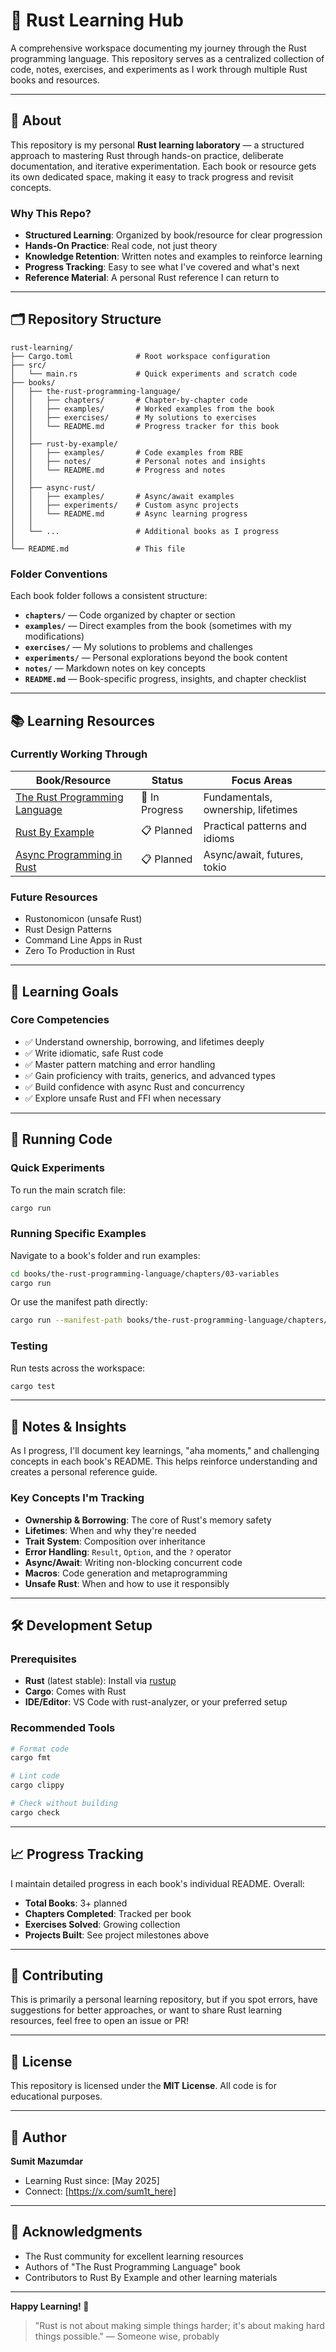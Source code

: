 # 🦀 Rust Learning Hub

A comprehensive workspace documenting my journey through the Rust programming language. This repository serves as a centralized collection of code, notes, exercises, and experiments as I work through multiple Rust books and resources.

---

## 📖 About

This repository is my personal **Rust learning laboratory** — a structured approach to mastering Rust through hands-on practice, deliberate documentation, and iterative experimentation. Each book or resource gets its own dedicated space, making it easy to track progress and revisit concepts.

### Why This Repo?

- **Structured Learning**: Organized by book/resource for clear progression
- **Hands-On Practice**: Real code, not just theory
- **Knowledge Retention**: Written notes and examples to reinforce learning
- **Progress Tracking**: Easy to see what I've covered and what's next
- **Reference Material**: A personal Rust reference I can return to

---

## 🗂 Repository Structure

```
rust-learning/
├── Cargo.toml              # Root workspace configuration
├── src/
│   └── main.rs             # Quick experiments and scratch code
├── books/
│   ├── the-rust-programming-language/
│   │   ├── chapters/       # Chapter-by-chapter code
│   │   ├── examples/       # Worked examples from the book
│   │   ├── exercises/      # My solutions to exercises
│   │   └── README.md       # Progress tracker for this book
│   │
│   ├── rust-by-example/
│   │   ├── examples/       # Code examples from RBE
│   │   ├── notes/          # Personal notes and insights
│   │   └── README.md       # Progress and notes
│   │
│   ├── async-rust/
│   │   ├── examples/       # Async/await examples
│   │   ├── experiments/    # Custom async projects
│   │   └── README.md       # Async learning progress
│   │
│   └── ...                 # Additional books as I progress
│
└── README.md               # This file
```

### Folder Conventions

Each book folder follows a consistent structure:

- **`chapters/`** — Code organized by chapter or section
- **`examples/`** — Direct examples from the book (sometimes with my modifications)
- **`exercises/`** — My solutions to problems and challenges
- **`experiments/`** — Personal explorations beyond the book content
- **`notes/`** — Markdown notes on key concepts
- **`README.md`** — Book-specific progress, insights, and chapter checklist

---

## 📚 Learning Resources

### Currently Working Through

| Book/Resource | Status | Focus Areas |
|--------------|--------|-------------|
| [The Rust Programming Language](https://doc.rust-lang.org/book/) | 🔄 In Progress | Fundamentals, ownership, lifetimes |
| [Rust By Example](https://doc.rust-lang.org/rust-by-example/) | 📋 Planned | Practical patterns and idioms |
| [Async Programming in Rust](https://rust-lang.github.io/async-book/) | 📋 Planned | Async/await, futures, tokio |

### Future Resources

- Rustonomicon (unsafe Rust)
- Rust Design Patterns
- Command Line Apps in Rust
- Zero To Production in Rust

---

## 🎯 Learning Goals

### Core Competencies

- ✅ Understand ownership, borrowing, and lifetimes deeply
- ✅ Write idiomatic, safe Rust code
- ✅ Master pattern matching and error handling
- ✅ Gain proficiency with traits, generics, and advanced types
- ✅ Build confidence with async Rust and concurrency
- ✅ Explore unsafe Rust and FFI when necessary

----

## 🚀 Running Code

### Quick Experiments

To run the main scratch file:

```bash
cargo run
```

### Running Specific Examples

Navigate to a book's folder and run examples:

```bash
cd books/the-rust-programming-language/chapters/03-variables
cargo run
```

Or use the manifest path directly:

```bash
cargo run --manifest-path books/the-rust-programming-language/chapters/03-variables/Cargo.toml
```

### Testing

Run tests across the workspace:

```bash
cargo test
```

---

## 📝 Notes & Insights

As I progress, I'll document key learnings, "aha moments," and challenging concepts in each book's README. This helps reinforce understanding and creates a personal reference guide.

### Key Concepts I'm Tracking

- **Ownership & Borrowing**: The core of Rust's memory safety
- **Lifetimes**: When and why they're needed
- **Trait System**: Composition over inheritance
- **Error Handling**: `Result`, `Option`, and the `?` operator
- **Async/Await**: Writing non-blocking concurrent code
- **Macros**: Code generation and metaprogramming
- **Unsafe Rust**: When and how to use it responsibly

---

## 🛠 Development Setup

### Prerequisites

- **Rust** (latest stable): Install via [rustup](https://rustup.rs/)
- **Cargo**: Comes with Rust
- **IDE/Editor**: VS Code with rust-analyzer, or your preferred setup

### Recommended Tools

```bash
# Format code
cargo fmt

# Lint code
cargo clippy

# Check without building
cargo check
```

---

## 📈 Progress Tracking

I maintain detailed progress in each book's individual README. Overall:

- **Total Books**: 3+ planned
- **Chapters Completed**: Tracked per book
- **Exercises Solved**: Growing collection
- **Projects Built**: See project milestones above

---

## 🤝 Contributing

This is primarily a personal learning repository, but if you spot errors, have suggestions for better approaches, or want to share Rust learning resources, feel free to open an issue or PR!

---

## 📄 License

This repository is licensed under the **MIT License**. All code is for educational purposes.

---

## 👤 Author

**Sumit Mazumdar**

- Learning Rust since: [May 2025]
- Connect: [https://x.com/sum1t_here]

---

## 🙏 Acknowledgments

- The Rust community for excellent learning resources
- Authors of "The Rust Programming Language" book
- Contributors to Rust By Example and other learning materials

---

**Happy Learning! 🦀**

> "Rust is not about making simple things harder; it's about making hard things possible." — Someone wise, probably